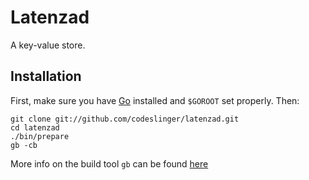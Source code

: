 Latenzad
========

A key-value store.

Installation
------------

First, make sure you have [Go](http://golang.org) installed and `$GOROOT` set properly. Then:

    git clone git://github.com/codeslinger/latenzad.git
    cd latenzad
    ./bin/prepare
    gb -cb

More info on the build tool `gb` can be found [here](http://code.google.com/p/go-gb/)

